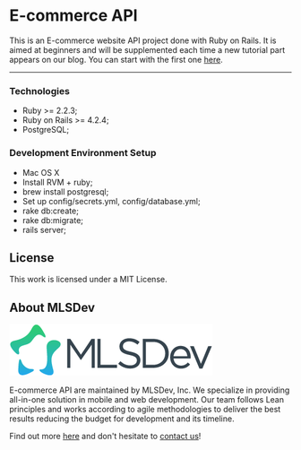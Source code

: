 # E-commerce API

This is an E-commerce website API project done with Ruby on Rails. It is aimed at beginners and will be supplemented each time a new tutorial part appears on our blog. You can start with the first one [here][article].

----

### Technologies

* Ruby >= 2.2.3;
* Ruby on Rails >= 4.2.4;
* PostgreSQL;

### Development Environment Setup

* Mac OS X
* Install RVM + ruby;
* brew install postgresql;
* Set up config/secrets.yml, config/database.yml;
* rake db:create;
* rake db:migrate;
* rails server;

## License

This work is licensed under a MIT License.

## About MLSDev

[<img src="/mlsdev-logo.png" alt="MLSDev.com">][mlsdev]

E-commerce API are maintained by MLSDev, Inc. We specialize in providing all-in-one solution in mobile and web development. Our team follows Lean principles and works according to agile methodologies to deliver the best results reducing the budget for development and its timeline. 

Find out more [here][mlsdev] and don't hesitate to [contact us][contact]!

[mlsdev]: http://mlsdev.com
[contact]: http://mlsdev.com/contact_us
[article]: http://mlsdev.com/blog/42

